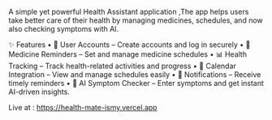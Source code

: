 A simple yet powerful Health Assistant application
,The app helps users take better care of their health by managing medicines, schedules, and now also checking symptoms with AI.

✨ Features
	•	🔑 User Accounts – Create accounts and log in securely
	•	💊 Medicine Reminders – Set and manage medicine schedules
	•	📊 Health Tracking – Track health-related activities and progress
	•	📅 Calendar Integration – View and manage schedules easily
	•	🔔 Notifications – Receive timely reminders
	•	🤖 AI Symptom Checker – Enter symptoms and get instant AI-driven insights.

Live at : https://health-mate-ismy.vercel.app
